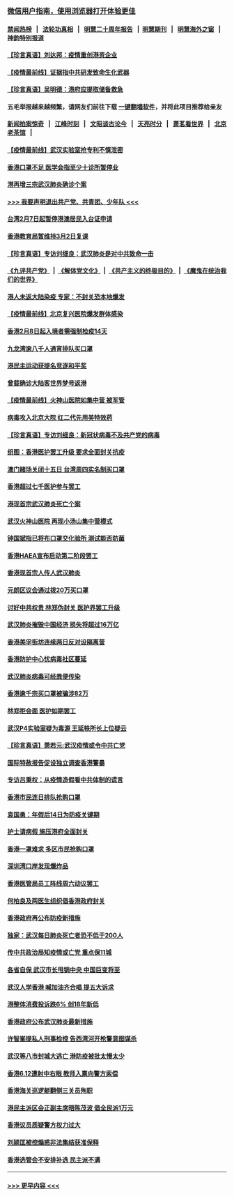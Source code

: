 ### [微信用户指南，使用浏览器打开体验更佳](https://github.com/gfw-breaker/banned-news1/blob/master/indexes/wechat-guide.md?t=0)
#### [禁闻热榜](热点新闻.md?t=0)  &nbsp;&nbsp;|&nbsp;&nbsp; [法轮功真相](https://github.com/gfw-breaker/truth/blob/master/README.md?t=0) &nbsp;&nbsp;|&nbsp;&nbsp; [明慧二十周年报告](https://github.com/gfw-breaker/mh-reports/blob/master/README.md?t=0) &nbsp;&nbsp;|&nbsp;&nbsp;[明慧期刊](https://github.com/gfw-breaker/mh-qikan) &nbsp;&nbsp;|&nbsp;&nbsp; [明慧海外之窗](https://github.com/gfw-breaker/mh-news/blob/master/README.md?t=0) &nbsp;&nbsp;|&nbsp;&nbsp; [神韵特别报道](https://github.com/gfw-breaker/mh-news/blob/master/shenyun.md?t=0)
#### [【珍言真语】刘达邦：疫情重创港资企业](../pages/nsc415/n11854274.md?t=02091111) 
#### [【疫情最前线】证据指中共研发致命生化武器](../pages/nsc415/n11853087.md?t=02091111) 
#### [【珍言真语】吴明德：港府应提取储备救急](../pages/nsc415/n11852734.md?t=02091111) 
#### 五毛举报越来越频繁，请网友们前往下载 [一键翻墙软件](https://github.com/gfw-breaker/ssr-accounts)，并将此项目推荐给亲友
#### [新闻拍案惊奇](https://github.com/gfw-breaker/banned-news1/blob/master/pages/link4.md) &nbsp;&nbsp;|&nbsp;&nbsp; [江峰时刻](https://github.com/gfw-breaker/banned-news1/blob/master/pages/link4.md) &nbsp;&nbsp;|&nbsp;&nbsp; [文昭谈古论今](https://github.com/gfw-breaker/banned-news1/blob/master/pages/link4.md) &nbsp;&nbsp;|&nbsp;&nbsp; [天亮时分](https://github.com/gfw-breaker/banned-news1/blob/master/pages/link4.md) &nbsp;&nbsp;|&nbsp;&nbsp; [萧茗看世界](https://github.com/gfw-breaker/banned-news1/blob/master/pages/link4.md) &nbsp;&nbsp;|&nbsp;&nbsp; [北京老茶馆](https://github.com/gfw-breaker/banned-news1/blob/master/pages/link4.md) &nbsp;&nbsp;|&nbsp;&nbsp; 
#### [【疫情最前线】武汉实验室抢专利不慎泄密](../pages/nsc415/n11850310.md?t=02091111) 
#### [香港口罩不足 医学会指至少十诊所暂停业](../pages/nsc415/n11850301.md?t=02091111) 
#### [港再增三宗武汉肺炎确诊个案](../pages/nsc415/n11850328.md?t=02091111) 
#### [>>> 我要声明退出共产党、共青团、少年队 <<<](https://github.com/begood0513/goodnews/blob/master/quit/letter.md) 
#### [台湾2月7日起暂停港澳居民入台证申请](../pages/nsc415/n11850304.md?t=02091111) 
#### [香港教育局暂维持3月2日复课](../pages/nsc415/n11850260.md?t=02091111) 
#### [【珍言真语】专访刘细良：武汉肺炎是对中共致命一击](../pages/nsc415/n11849934.md?t=02091111) 
#### [《九评共产党》](https://github.com/begood0513/9ping.md/blob/master/README.md) &nbsp;|&nbsp; [《解体党文化》](../../../../jtdwh.md/blob/master/README.md)  &nbsp;|&nbsp; [《共产主义的终极目的》](../../../../gczydzjmd.md/blob/master/README.md) &nbsp;|&nbsp; [《魔鬼在统治我们的世界》](../../../../mgztzwmdsj.md/blob/master/README.md) 
#### [港人未返大陆染疫 专家：不封关恐本地爆发](../pages/nsc415/n11848021.md?t=02091111) 
#### [【疫情最前线】北京复兴医院爆发群体感染](../pages/nsc415/n11847626.md?t=02091111) 
#### [香港2月8日起入境者需强制检疫14天](../pages/nsc415/n11847658.md?t=02091111) 
#### [九龙湾逾八千人通宵排队买口罩](../pages/nsc415/n11847647.md?t=02091111) 
#### [港民主运动获提名竞逐和平奖](../pages/nsc415/n11847633.md?t=02091111) 
#### [曾载确诊大陆客世界梦号返港](../pages/nsc415/n11847608.md?t=02091111) 
#### [【疫情最前线】火神山医院如集中营 被军管](../pages/nsc415/n11847524.md?t=02091111) 
#### [病毒攻入北京大院 红二代先用美特效药](../pages/nsc415/n11847427.md?t=02091111) 
#### [【珍言真语】专访刘细良：新冠状病毒不及共产党的病毒](../pages/nsc415/n11847164.md?t=02091111) 
#### [组图：香港医护罢工升级 要求全面封关抗疫](../pages/nsc415/n11844107.md?t=02091111) 
#### [澳门赌场关闭十五日 台湾周四实名制买口罩](../pages/nsc415/n11845083.md?t=02091111) 
#### [香港超过七千医护参与罢工](../pages/nsc415/n11845051.md?t=02091111) 
#### [港现首宗武汉肺炎死亡个案](../pages/nsc415/n11844998.md?t=02091111) 
#### [武汉火神山医院 再现小汤山集中营模式](../pages/nsc415/n11844763.md?t=02091111) 
#### [钟国斌指已将布口罩交化验所 测试能否防菌](../pages/nsc415/n11842783.md?t=02091111) 
#### [香港HAEA宣布启动第二阶段罢工](../pages/nsc415/n11842723.md?t=02091111) 
#### [香港现首宗人传人武汉肺炎](../pages/nsc415/n11842766.md?t=02091111) 
#### [元朗区议会通过拨20万买口罩](../pages/nsc415/n11842754.md?t=02091111) 
#### [讨好中共权贵 林郑伪封关 医护界罢工升级](../pages/nsc415/n11842359.md?t=02091111) 
#### [武汉肺炎摧毁中国经济 损失将超过16万亿](../pages/nsc415/n11839723.md?t=02091111) 
#### [香港美孚街坊连续两日反对设隔离营](../pages/nsc415/n11839962.md?t=02091111) 
#### [香港防护中心忧病毒社区蔓延](../pages/nsc415/n11839933.md?t=02091111) 
#### [武汉肺炎病毒可经粪便传染](../pages/nsc415/n11839939.md?t=02091111) 
#### [香港逾千宗买口罩被骗涉82万](../pages/nsc415/n11839914.md?t=02091111) 
#### [林郑拒会面 医护如期罢工](../pages/nsc415/n11839892.md?t=02091111) 
#### [武汉P4实验室疑为毒源 王延轶所长上位疑云](../pages/nsc415/n11835543.md?t=02091111) 
#### [【珍言真语】萧若元:武汉疫情或令中共亡党](../pages/nsc415/n11829394.md?t=02091111) 
#### [国际特赦报告促设独立调查香港警暴](../pages/nsc415/n11833845.md?t=02091111) 
#### [专访吕秉权：从疫情造假看中共体制的谎言](../pages/nsc415/n11833813.md?t=02091111) 
#### [香港市民连日排队抢购口罩](../pages/nsc415/n11833794.md?t=02091111) 
#### [袁国勇：年假后14日为防疫关键期](../pages/nsc415/n11831088.md?t=02091111) 
#### [护士请病假 施压港府全面封关](../pages/nsc415/n11831030.md?t=02091111) 
#### [香港一罩难求 多区市民抢购口罩](../pages/nsc415/n11831002.md?t=02091111) 
#### [深圳湾口岸发现爆炸品](../pages/nsc415/n11828802.md?t=02091111) 
#### [香港医管局员工阵线周六动议罢工](../pages/nsc415/n11828762.md?t=02091111) 
#### [何柏良及两医生组织倡香港政府封关](../pages/nsc415/n11828749.md?t=02091111) 
#### [香港政府再公布防疫新措施](../pages/nsc415/n11828716.md?t=02091111) 
#### [独家：武汉每日肺炎死亡者恐不低于200人](../pages/nsc415/n11828240.md?t=02091111) 
#### [传中共政治局知疫情或亡党 重点保11城](../pages/nsc415/n11828145.md?t=02091111) 
#### [各省自保 武汉市长甩锅中央 中国巨变将至](../pages/nsc415/n11828021.md?t=02091111) 
#### [武汉人学香港 喊加油齐合唱 提五大诉求](../pages/nsc415/n11827046.md?t=02091111) 
#### [港整体消费投诉跌6% 创18年新低](../pages/nsc415/n11817280.md?t=02091111) 
#### [香港政府公布武汉肺炎最新措施](../pages/nsc415/n11817152.md?t=02091111) 
#### [许智峯提私人刑事检控 告西湾河开枪警意图谋杀](../pages/nsc415/n11817132.md?t=02091111) 
#### [武汉等八市封城大逃亡 港防疫被批太慢太少](../pages/nsc415/n11817058.md?t=02091111) 
#### [香港6.12遭射中右眼 教师入禀向警方索偿](../pages/nsc415/n11814678.md?t=02091111) 
#### [香港海关巡逻艇翻侧三关员殉职](../pages/nsc415/n11814604.md?t=02091111) 
#### [港民主派区会正副主席晤陈茂波 倡全民派1万元](../pages/nsc415/n11814582.md?t=02091111) 
#### [香港议员质疑警方权力过大](../pages/nsc415/n11814560.md?t=02091111) 
#### [刘颕匡被控煽惑非法集结获准保释](../pages/nsc415/n11811727.md?t=02091111) 
#### [香港选管会不安排补选 民主派不满](../pages/nsc415/n11811691.md?t=02091111) 

----
#### [ >>> 更早内容 <<< ](../indexes/nsc415-earlier.md)
